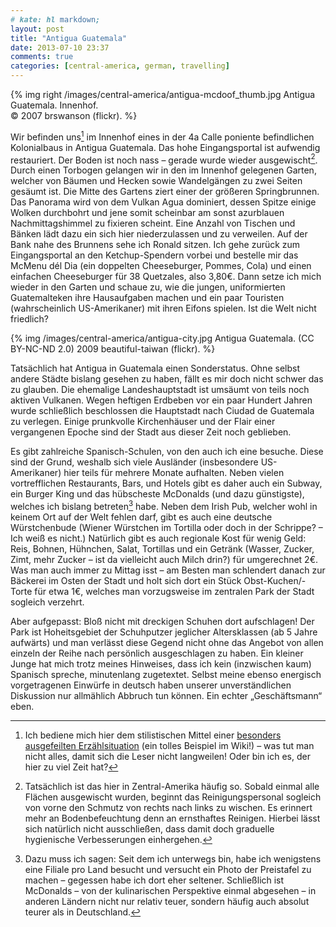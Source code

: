 ```yaml
---
# kate: hl markdown;
layout: post
title: "Antigua Guatemala"
date: 2013-07-10 23:37
comments: true
categories: [central-america, german, travelling]
---
```


{% img right /images/central-america/antigua-mcdoof_thumb.jpg Antigua Guatemala. Innenhof. <br> &copy; 2007 brswanson (flickr). %}

Wir befinden uns[^1] im Innenhof eines in der 4a Calle poniente befindlichen
Kolonialbaus in Antigua Guatemala. Das hohe Eingangsportal ist aufwendig restauriert.
Der Boden ist noch nass – gerade wurde wieder ausgewischt[^2]. Durch einen Torbogen
gelangen wir in den im Innenhof gelegenen Garten, welcher von Bäumen und Hecken
sowie Wandelgängen zu zwei Seiten gesäumt ist. Die Mitte des Gartens ziert einer der
größeren Springbrunnen. Das Panorama wird von dem Vulkan Agua dominiert,
dessen Spitze einige Wolken durchbohrt und jene somit scheinbar am sonst azurblauen
Nachmittagshimmel zu fixieren scheint. Eine Anzahl von Tischen und Bänken lädt dazu
ein sich hier niederzulassen und zu verweilen. Auf der Bank nahe des Brunnens sehe
ich Ronald sitzen. Ich gehe zurück zum Eingangsportal an den Ketchup-Spendern vorbei
und bestelle mir das McMenu dél Dia (ein doppelten Cheeseburger, Pommes, Cola) und
einen einfachen Cheeseburger für 38 Quetzales, also 3,80€. Dann setze ich mich wieder
in den Garten und schaue zu, wie die jungen, uniformierten Guatemalteken ihre
Hausaufgaben machen und ein paar Touristen (wahrscheinlich US-Amerikaner) mit
ihren Eifons spielen. Ist die Welt nicht friedlich?

<!-- more -->

{% img /images/central-america/antigua-city.jpg Antigua Guatemala. (CC BY-NC-ND 2.0) 2009 beautiful-taiwan (flickr). %}

Tatsächlich hat Antigua in Guatemala einen Sonderstatus. Ohne selbst andere Städte
bislang gesehen zu haben, fällt es mir doch nicht schwer das zu glauben. Die ehemalige
Landeshauptstadt ist umsäumt von teils noch aktiven Vulkanen. Wegen heftigen Erdbeben
vor ein paar Hundert Jahren wurde schließlich beschlossen die Hauptstadt nach
Ciudad de Guatemala zu verlegen. Einige prunkvolle Kirchenhäuser und der Flair einer
vergangenen Epoche sind der Stadt aus dieser Zeit noch geblieben.

Es gibt zahlreiche Spanisch-Schulen,
von den auch ich eine besuche. Diese sind der Grund, weshalb sich viele
Ausländer (insbesondere US-Amerikaner) hier teils für mehrere Monate aufhalten.
Neben vielen vortrefflichen Restaurants, Bars, und Hotels gibt es daher auch ein
Subway, ein Burger King und das hübscheste McDonalds (und dazu günstigste), welches
ich bislang betreten[^3] habe. Neben dem Irish Pub, welcher wohl in keinem Ort auf
der Welt fehlen darf, gibt es auch eine deutsche Würstchenbude (Wiener Würstchen
im Tortilla oder doch in der Schrippe? – Ich weiß es nicht.) Natürlich gibt es
auch regionale Kost für wenig Geld: Reis, Bohnen, Hühnchen, Salat, Tortillas und
ein Getränk (Wasser, Zucker, Zimt, mehr Zucker – ist da vielleicht auch Milch drin?)
für umgerechnet 2€. Was man auch immer zu Mittag isst – am Besten man schlendert danach
zur Bäckerei im Osten der Stadt und holt sich dort ein Stück Obst-Kuchen/-Torte für etwa 1€,
welches man vorzugsweise im zentralen Park der Stadt sogleich verzehrt.

Aber aufgepasst:
Bloß nicht mit dreckigen Schuhen dort aufschlagen! Der Park ist Hoheitsgebiet der
Schuhputzer jeglicher Altersklassen (ab 5 Jahre aufwärts) und man verlässt diese
Gegend nicht ohne das Angebot von allen einzeln der Reihe nach persönlich ausgeschlagen zu
haben. Ein kleiner Junge hat mich trotz meines Hinweises, dass ich kein (inzwischen kaum) Spanisch
spreche, minutenlang zugetextet. Selbst meine ebenso energisch vorgetragenen Einwürfe
in deutsch haben unserer unverständlichen Diskussion nur allmählich Abbruch tun können.
Ein echter „Geschäftsmann“ eben.



[^1]: Ich bediene mich hier dem stilistischen Mittel einer [besonders ausgefeilten Erzählsituation](https://de.wikipedia.org/wiki/Typologisches_Modell_der_Erz%C3%A4hlsituationen#Ich-Erz.C3.A4hlsituation) (ein tolles Beispiel im Wiki!) – was tut man nicht alles, damit sich die Leser nicht langweilen! Oder bin ich es, der hier zu viel Zeit hat? 
[^2]: Tatsächlich ist das hier in Zentral-Amerika häufig so. Sobald einmal alle Flächen ausgewischt wurden, beginnt das Reinigungspersonal sogleich von vorne den Schmutz von rechts nach links zu wischen. Es erinnert mehr an Bodenbefeuchtung denn an ernsthaftes Reinigen. Hierbei lässt sich natürlich nicht ausschließen, dass damit doch graduelle hygienische Verbesserungen einhergehen. 
[^3]: Dazu muss ich sagen: Seit dem ich unterwegs bin, habe ich wenigstens eine Filiale pro Land besucht und versucht ein Photo der Preistafel zu machen – gegessen habe ich dort eher seltener. Schließlich ist McDonalds – von der kulinarischen Perspektive einmal abgesehen – in anderen Ländern nicht nur relativ teuer, sondern häufig auch absolut teurer als in Deutschland. 